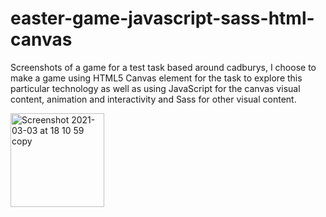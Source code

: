 # easter-game-javascript-sass-html-canvas

Screenshots of a game for a test task based around cadburys, I choose to make a game using HTML5 Canvas element for the task to explore this particular technology as well as using JavaScript for the canvas visual content, animation and interactivity and Sass for other visual content.  


<img width="150" alt="Screenshot 2021-03-03 at 18 10 59 copy" src="https://user-images.githubusercontent.com/57684147/109855482-3ac2b980-7c50-11eb-8509-2b3e6bb45d44.png">

